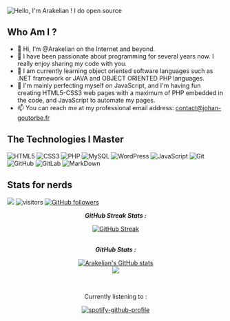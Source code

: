 <p align="center">

![<h1>Hello, I'm Arakelian !</h1><br/><h2>I do open source</h2>](https://github.com/JohanGoutorbe/JohanGoutorbe/blob/ARAKELIAN.jpg?raw=true)
</p>
  
## Who Am I ?
- 👋 Hi, I’m @Arakelian on the Internet and beyond.
- 👀 I have been passionate about programming for several years now. I really enjoy sharing my code with you.
- 🌱 I am currently learning object oriented software languages such as .NET framework or JAVA and OBJECT ORIENTED PHP languages.
- 🌱 I'm mainly perfecting myself on JavaScript, and I'm having fun creating HTML5-CSS3 web pages with a maximum of PHP embedded in the code, and JavaScript to automate my pages.
- 📫 You can reach me at my professional email address: contact@johan-goutorbe.fr

## The Technologies I Master

![HTML5](https://img.shields.io/badge/-HTML5-E34F26?style=flat-square&logo=html5&logoColor=white)
![CSS3](https://img.shields.io/badge/-CSS3-1572B6?style=flat-square&logo=css3)
![PHP](https://img.shields.io/badge/-PHP-474A8A?style=flat-square&logo=php)
![MySQL](https://img.shields.io/badge/-MySQL-336791?style=flat-square&logo=mysql)
![WordPress](https://img.shields.io/badge/-WordPress-21759b?style=flat-square&logo=WordPress)
![JavaScript](https://img.shields.io/badge/-JavaScript-323330?style=flat-square&logo=javascript)
![Git](https://img.shields.io/badge/-Git-3E2C00?style=flat-square&logo=git)
![GitHub](https://img.shields.io/badge/-GitHub-181717?style=flat-square&logo=github)
![GitLab](https://img.shields.io/badge/-GitLab-FCA121?style=flat-square&logo=gitlab)
![MarkDown](https://img.shields.io/badge/markdown-black?&style=flat-square&logo=markdown)

## Stats for nerds

<img src="https://img.shields.io/github/repo-size/JohanGoutorbe/JohanGoutorbe"> ![visitors](https://visitor-badge.laobi.icu/badge?page_id=JohanGoutorbe.JohanGoutorbe) [![GitHub followers](https://img.shields.io/github/followers/JohanGoutorbe.svg?style=social&label=Follow)](https://github.com/JohanGoutorbe?tab=followers)

<p align="center">
   <b><em>GitHub Streak Stats :</em></b> <br/>
</p>
<div align="center">
   
   [![GitHub Streak](https://github-readme-streak-stats.herokuapp.com?user=JohanGoutorbe&hide_border=true&border_radius=5)](https://git.io/streak-stats)
</div>
<p align="center">
   <br/><b><em>GitHub Stats :</em></b> <br/>
</p>
<div align="center">
   
   [![Arakelian's GitHub stats](https://github-readme-stats.vercel.app/api?username=JohanGoutorbe)](https://github.com/anuraghazra/github-readme-stats)
   <br/><img align="center" src="https://github-readme-stats.vercel.app/api/top-langs/?username=JohanGoutorbe&layout=compact&theme=buefy&hide_border=true" />
</div>

<br/>

<div align="center">
<p>Currently listening to :</p>
  
[![spotify-github-profile](https://spotify-github-profile.vercel.app/api/view?uid=31dbbg5ouygucgkwobawqa4ytrfy&cover_image=true&theme=default&show_offline=true&background_color=121212&bar_color_cover=false)](https://github.com/kittinan/spotify-github-profile)
</p>
</div>
